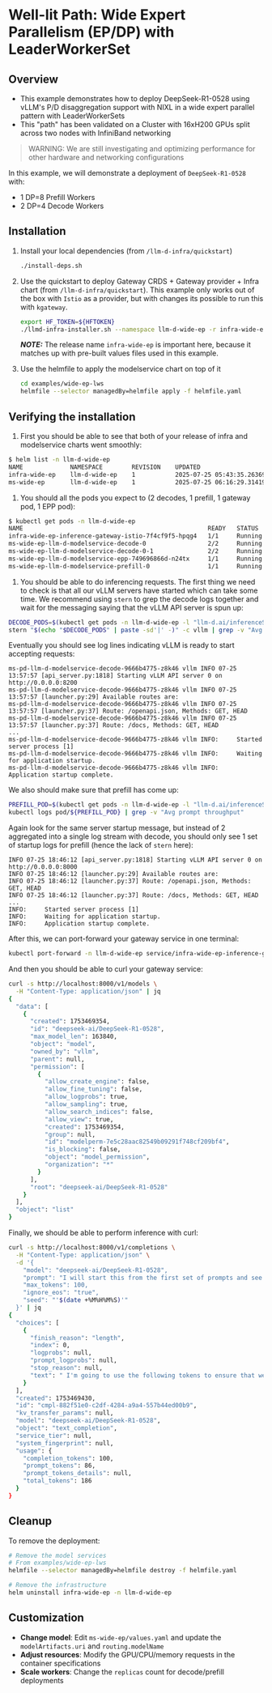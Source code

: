 # Well-lit Path: Wide Expert Parallelism (EP/DP) with LeaderWorkerSet

## Overview

- This example demonstrates how to deploy DeepSeek-R1-0528 using vLLM's P/D disaggregation support with NIXL in a wide expert parallel pattern with LeaderWorkerSets
- This "path" has been validated on a Cluster with 16xH200 GPUs split across two nodes with InfiniBand networking

> WARNING: We are still investigating and optimizing performance for other hardware and networking configurations

In this example, we will demonstrate a deployment of `DeepSeek-R1-0528` with:

- 1 DP=8 Prefill Workers
- 2 DP=4 Decode Workers

## Installation

1. Install your local dependencies (from `/llm-d-infra/quickstart`)

   ```bash
   ./install-deps.sh
   ```

1. Use the quickstart to deploy Gateway CRDS + Gateway provider + Infra chart (from `/llm-d-infra/quickstart`). This example only works out of the box with `Istio` as a provider, but with changes its possible to run this with `kgateway`.

   ```bash
   export HF_TOKEN=${HFTOKEN}
   ./llmd-infra-installer.sh --namespace llm-d-wide-ep -r infra-wide-ep -f examples/wide-ep-lws/infra-wide-ep/values.yaml
   ```

   **_NOTE:_** The release name `infra-wide-ep` is important here, because it matches up with pre-built values files used in this example.

1. Use the helmfile to apply the modelservice chart on top of it

   ```bash
   cd examples/wide-ep-lws
   helmfile --selector managedBy=helmfile apply -f helmfile.yaml
   ```

## Verifying the installation

1. First you should be able to see that both of your release of infra and modelservice charts went smoothly:

```bash
$ helm list -n llm-d-wide-ep
NAME             NAMESPACE        REVISION    UPDATED                                 STATUS      CHART                        APP VERSION
infra-wide-ep    llm-d-wide-ep    1           2025-07-25 05:43:35.263697 -0700 PDT   deployed    llm-d-infra-v1.1.1           v0.2.0
ms-wide-ep       llm-d-wide-ep    1           2025-07-25 06:16:29.31419 -0700 PDT    deployed    llm-d-modelservice-v0.2.0    v0.2.0
```

1. You should all the pods you expect to (2 decodes, 1 prefill, 1 gateway pod, 1 EPP pod):

```bash
$ kubectl get pods -n llm-d-wide-ep
NAME                                                   READY   STATUS    RESTARTS   AGE
infra-wide-ep-inference-gateway-istio-7f4cf9f5-hpqg4   1/1     Running   0          55m
ms-wide-ep-llm-d-modelservice-decode-0                 2/2     Running   0          22m
ms-wide-ep-llm-d-modelservice-decode-0-1               2/2     Running   0          22m
ms-wide-ep-llm-d-modelservice-epp-749696866d-n24tx     1/1     Running   0          22m
ms-wide-ep-llm-d-modelservice-prefill-0                1/1     Running   0          22m
```

1. You should be able to do inferencing requests. The first thing we need to check is that all our vLLM servers have started which can take some time. We recommend using `stern` to grep the decode logs together and wait for the messaging saying that the vLLM API server is spun up:

```bash
DECODE_PODS=$(kubectl get pods -n llm-d-wide-ep -l "llm-d.ai/inferenceServing=true,llm-d.ai/role=decode" --no-headers | awk '{print}' | tail -n 2)
stern "$(echo "$DECODE_PODS" | paste -sd'|' -)" -c vllm | grep -v "Avg prompt throughput"
```

Eventually you should see log lines indicating vLLM is ready to start accepting requests:

```log
ms-pd-llm-d-modelservice-decode-9666b4775-z8k46 vllm INFO 07-25 13:57:57 [api_server.py:1818] Starting vLLM API server 0 on http://0.0.0.0:8200
ms-pd-llm-d-modelservice-decode-9666b4775-z8k46 vllm INFO 07-25 13:57:57 [launcher.py:29] Available routes are:
ms-pd-llm-d-modelservice-decode-9666b4775-z8k46 vllm INFO 07-25 13:57:57 [launcher.py:37] Route: /openapi.json, Methods: GET, HEAD
ms-pd-llm-d-modelservice-decode-9666b4775-z8k46 vllm INFO 07-25 13:57:57 [launcher.py:37] Route: /docs, Methods: GET, HEAD
...
ms-pd-llm-d-modelservice-decode-9666b4775-z8k46 vllm INFO:     Started server process [1]
ms-pd-llm-d-modelservice-decode-9666b4775-z8k46 vllm INFO:     Waiting for application startup.
ms-pd-llm-d-modelservice-decode-9666b4775-z8k46 vllm INFO:     Application startup complete.
```

We also should make sure that prefill has come up:

```bash
PREFILL_POD=$(kubectl get pods -n llm-d-wide-ep -l "llm-d.ai/inferenceServing=true,llm-d.ai/role=prefill" | tail -n 1 | awk '{print}')
kubectl logs pod/${PREFILL_POD} | grep -v "Avg prompt throughput"
```

Again look for the same server startup message, but instead of 2 aggregated into a single log stream with decode, you should only see 1 set of startup logs for prefill (hence the lack of `stern` here):

```log
INFO 07-25 18:46:12 [api_server.py:1818] Starting vLLM API server 0 on http://0.0.0.0:8000
INFO 07-25 18:46:12 [launcher.py:29] Available routes are:
INFO 07-25 18:46:12 [launcher.py:37] Route: /openapi.json, Methods: GET, HEAD
INFO 07-25 18:46:12 [launcher.py:37] Route: /docs, Methods: GET, HEAD
...
INFO:     Started server process [1]
INFO:     Waiting for application startup.
INFO:     Application startup complete.
```

After this, we can port-forward your gateway service in one terminal:

```bash
kubectl port-forward -n llm-d-wide-ep service/infra-wide-ep-inference-gateway-istio 8000:80
```

And then you should be able to curl your gateway service:

```bash
curl -s http://localhost:8000/v1/models \
  -H "Content-Type: application/json" | jq
{
  "data": [
    {
      "created": 1753469354,
      "id": "deepseek-ai/DeepSeek-R1-0528",
      "max_model_len": 163840,
      "object": "model",
      "owned_by": "vllm",
      "parent": null,
      "permission": [
        {
          "allow_create_engine": false,
          "allow_fine_tuning": false,
          "allow_logprobs": true,
          "allow_sampling": true,
          "allow_search_indices": false,
          "allow_view": true,
          "created": 1753469354,
          "group": null,
          "id": "modelperm-7e5c28aac82549b09291f748cf209bf4",
          "is_blocking": false,
          "object": "model_permission",
          "organization": "*"
        }
      ],
      "root": "deepseek-ai/DeepSeek-R1-0528"
    }
  ],
  "object": "list"
}
```

Finally, we should be able to perform inference with curl:

```bash
curl -s http://localhost:8000/v1/completions \
  -H "Content-Type: application/json" \
  -d '{
    "model": "deepseek-ai/DeepSeek-R1-0528",
    "prompt": "I will start this from the first set of prompts and see where this gets routed. Were going to start by significantly jacking up the tokens so that we can ensure that this request gets routed properly with regard to PD. I also verified that all the gateway assets seem to be properly configured and as far as I can tell, there are no mismatches between assets. Everything seems set, lets hope that this works right now!",
    "max_tokens": 100,
    "ignore_eos": "true",
    "seed": "'$(date +%M%H%M%S)'"
  }' | jq
{
  "choices": [
    {
      "finish_reason": "length",
      "index": 0,
      "logprobs": null,
      "prompt_logprobs": null,
      "stop_reason": null,
      "text": " I'm going to use the following tokens to ensure that we get a proper response: \n\nToken: 250\nTemperature: 0.7\nMax Length: 500\nTop P: 1.0\nFrequency Penalty: 0.0\nPresence Penalty: 0.0\nStop Sequence: None\n\nNow, we are going to use the following prompt:\n\n\"Write a comprehensive and detailed tutorial on how to write a prompt that would be used with an AI like"
    }
  ],
  "created": 1753469430,
  "id": "cmpl-882f51e0-c2df-4284-a9a4-557b44ed00b9",
  "kv_transfer_params": null,
  "model": "deepseek-ai/DeepSeek-R1-0528",
  "object": "text_completion",
  "service_tier": null,
  "system_fingerprint": null,
  "usage": {
    "completion_tokens": 100,
    "prompt_tokens": 86,
    "prompt_tokens_details": null,
    "total_tokens": 186
  }
}
```

## Cleanup

To remove the deployment:

```bash
# Remove the model services
# From examples/wide-ep-lws
helmfile --selector managedBy=helmfile destroy -f helmfile.yaml

# Remove the infrastructure
helm uninstall infra-wide-ep -n llm-d-wide-ep
```

## Customization

- **Change model**: Edit `ms-wide-ep/values.yaml` and update the `modelArtifacts.uri` and `routing.modelName`
- **Adjust resources**: Modify the GPU/CPU/memory requests in the container specifications
- **Scale workers**: Change the `replicas` count for decode/prefill deployments
